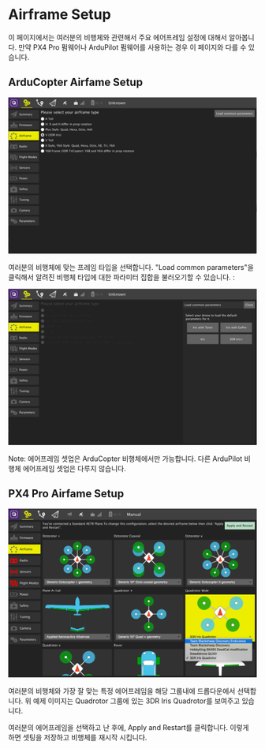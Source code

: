 # Airframe Setup

이 페이지에서는 여러분의 비행체와 관련해서 주요 에어프레임 설정에 대해서 알아봅니다. 만약 PX4 Pro 펌웨어나 ArduPilot 펌웨어를 사용하는 경우 이 페이지와 다를 수 있습니다.

## ArduCopter Airfame Setup

![](../../images/setup/APMAirframe.jpg)

여러분의 비행체에 맞는 프레임 타입을 선택합니다. "Load common parameters"을 클릭해서 알려진 비행체 타입에 대한 파라미터 집합을 불러오기할 수 있습니다. :

![](../../images/setup/APMAirframeParams.jpg)

Note: 에어프레임 셋업은 ArduCopter 비행체에서만 가능합니다. 다른 ArduPilot 비행체 에어프레임 셋업은 다루지 않습니다.

## PX4 Pro Airfame Setup

![](../../images/setup/PX4Airframe.jpg)

여러분의 비행체와 가장 잘 맞는 특정 에어프레임을 해당 그룹내에 드롭다운에서 선택합니다. 위 예제 이미지는 Quadrotor 그룹에 있는 3DR Iris Quadrotor를 보여주고 있습니다.

여러분의 에어프레임을 선택하고 난 후에, Apply and Restart를 클릭합니다. 이렇게 하면 셋팅을 저장하고 비행체를 재시작 시킵니다.
